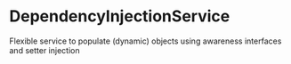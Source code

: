 # DependencyInjectionService
Flexible service to populate (dynamic) objects using awareness interfaces and setter injection
